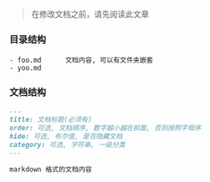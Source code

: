 > 在修改文档之前，请先阅读此文章

### 目录结构

```
- foo.md      文档内容, 可以有文件夹嵌套
- yoo.md
```

### 文档结构

```markdown
---
title: 文档标题(必须有)
order: 可选, 文档顺序, 数字越小越在前面, 否则按照字母序
hide: 可选, 布尔值, 是否隐藏文档
category: 可选, 字符串, 一级分类
---

markdown 格式的文档内容
```

